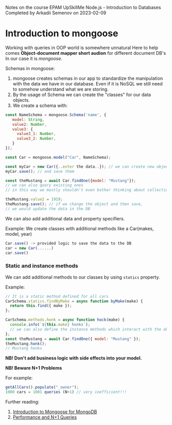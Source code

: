 Notes on the course EPAM UpSkillMe Node.js - Introduction to Databases
Completed by Arkadii Semenov on 2023-02-09

# Introduction to mongoose

Working with queries in OOP world is somewhere unnatural
Here to help comes **Object-document mapper short audion**
for different document DB's
In our case it is _mongoose_.

Schemas in mongoose:

1. mongoose creates schemas in our app to standardize the manipulation with the
   data we have in our database.
   Even if it is NoSQL we still need to somehow understand what we are storing.
2. By the usage of Schema we can create the "classes" for our data objects.
3. We create a schema with:

```js
const NameSchema = mongoose.Schema('name', {
   model: String,
   value2: Number,
   value3: {
     value3_1: Number,
     value3_2: Number,
   }
});

const Car = mongoose.model("Car", NameSchema);

const myCar = new Car({..enter the data..}); // we can create new objects
myCar.save(); // and save them

const theMustang = await Car.findOne({model: "Mustang"});
// we can also query existing ones
// in this way we mostly shouldn't even bother thinking about collections

theMustang.value2 = 1919;
theMustang.save(); // if we change the object and then save,
// we would update the data in the DB
```

We can also add additional data and property specifiers.

Example:
We create classes with additional methods like a Car(makes, model, year)

```js
Car.save() -> provided logic to save the data to the DB
car = new Car(......)
car.save()
```

### Static and instance methods

We can add additional methods to our classes by using `statics` property.

Example:

```js
// It is a static method defined for all cars
CarSchema.statics.findByMake = async function byMake(make) {
  return this.find({ make });
};

CarSchema.methods.honk = async function hock(make) {
  console.info(`${this.make} honks`);
  // we can also define the instance methods which interact with the objects in the DB.
};
const theMustang = await Car.findOne({ model: "Mustang" });
theMustang.honk();
// Mustang honks
```

**NB! Don't add business logic with side effects into your model.**

**NB! Beware N+1 Problems**

For example:

```js
getAllCars().populate("_owner");
1000 cars = 1001 queries (N+1) // very inefficient!!!
```

Further reading:

1. [Introduction to Mongoose for MongoDB](https://www.freecodecamp.org/news/introduction-to-mongoose-for-mongodb-d2a7aa593c57/#:~:text=Mongoose%20is%20an%20Object%20Data,of%20those%20objects%20in%20MongoDB)
2. [Performance and N+1 Queries](https://blog.appsignal.com/2020/06/09/n-plus-one-queries-explained.html#:~:text=The%20N%2B1%20query%20antipattern,N%2B1%20%3D%201001%20queries)

